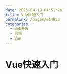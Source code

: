 ```yaml
---
date: 2025-04-19 04:51:26
title: Vue快速入门
permalink: /pages/e1485a
categories:
  - web开发
  - 前端
  - Vue
---
```


# Vue快速入门